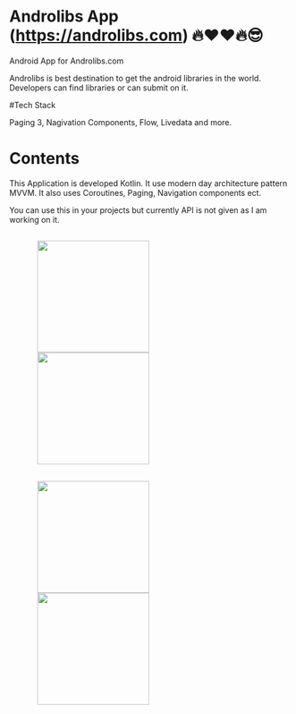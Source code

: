
# Androlibs App (https://androlibs.com) 🔥❤❤🔥😎
Android App for Androlibs.com

Androlibs is best destination to get the android libraries in the world. Developers can find libraries or can submit on it.

#Tech Stack

Paging 3, Nagivation Components, Flow, Livedata and more.

# Contents
This Application is developed Kotlin. It use modern day architecture pattern MVVM.
It also uses Coroutines, Paging, Navigation components ect.

You can use this in your projects but currently API is not given as I am working on it.


##
<p float="left">
  <img src="https://raw.githubusercontent.com/vedraj360/Androlibs.com-App/master/screenshots/s1.png" width="200"   hspace="50"/>
    <img src="https://raw.githubusercontent.com/vedraj360/Androlibs.com-App/master/screenshots/s2.png" width="200"   hspace="50"/>
</p>

##

<p>
      <img src="https://raw.githubusercontent.com/vedraj360/Androlibs.com-App/master/screenshots/s3.png" width="200"   hspace="50"/>
        <img src="https://raw.githubusercontent.com/vedraj360/Androlibs.com-App/master/screenshots/s4.png" width="200"   hspace="50"/>
</p>
